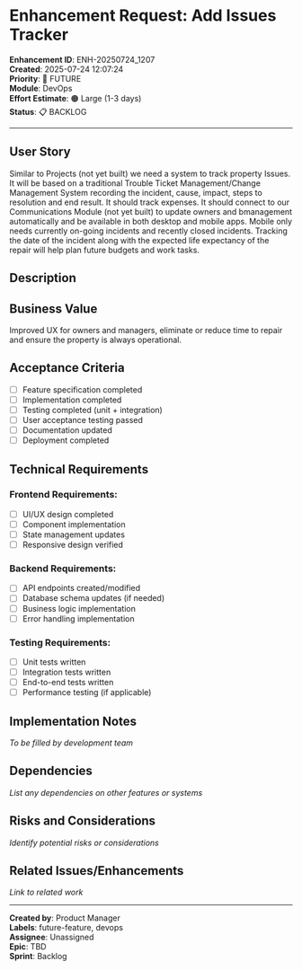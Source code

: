 # Enhancement Request: Add Issues Tracker

**Enhancement ID**: ENH-20250724_1207  
**Created**: 2025-07-24 12:07:24  
**Priority**: 🚀 FUTURE  
**Module**: DevOps  
**Effort Estimate**: 🟠 Large (1-3 days)  
**Status**: 📋 BACKLOG  

---

## User Story

Similar to Projects (not yet built) we need a system to track property Issues. It will be based on a traditional Trouble Ticket Management/Change Management System recording the incident, cause, impact, steps to resolution and end result.  It should track expenses.  It should connect to our Communications Module (not yet built) to update owners and bmanagement automatically and be available in both desktop and mobile apps.  Mobile only needs currently on-going incidents and recently closed incidents.  Tracking the date of the incident along with the expected life expectancy of the repair will help plan future budgets and work tasks.

## Description



## Business Value

Improved UX for owners and managers, eliminate or reduce time to repair and ensure the property is always operational.

## Acceptance Criteria

- [ ] Feature specification completed
- [ ] Implementation completed
- [ ] Testing completed (unit + integration)
- [ ] User acceptance testing passed
- [ ] Documentation updated
- [ ] Deployment completed

## Technical Requirements

### Frontend Requirements:
- [ ] UI/UX design completed
- [ ] Component implementation
- [ ] State management updates
- [ ] Responsive design verified

### Backend Requirements:
- [ ] API endpoints created/modified
- [ ] Database schema updates (if needed)
- [ ] Business logic implementation
- [ ] Error handling implementation

### Testing Requirements:
- [ ] Unit tests written
- [ ] Integration tests written
- [ ] End-to-end tests written
- [ ] Performance testing (if applicable)

## Implementation Notes

*To be filled by development team*

## Dependencies

*List any dependencies on other features or systems*

## Risks and Considerations

*Identify potential risks or considerations*

## Related Issues/Enhancements

*Link to related work*

---

**Created by**: Product Manager  
**Labels**: future-feature, devops  
**Assignee**: Unassigned  
**Epic**: TBD  
**Sprint**: Backlog
